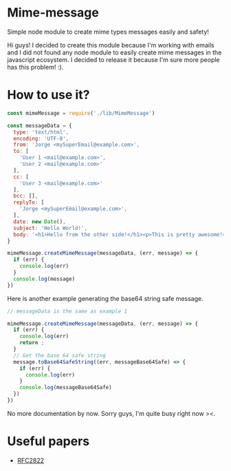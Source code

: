 # Mime-message

Simple node module to create mime types messages easily and safety!

Hi guys! I decided to create this module because I'm working with emails and I did not found any node module to easily create mime messages in the javascript ecosystem. I decided to release it because I'm sure more people has this problem! :).

# How to use it?

```javascript
const mimeMessage = require('./lib/MimeMessage')

const messageData = {
  type: 'text/html',
  encoding: 'UTF-8',
  from: 'Jorge <mySuperEmail@example.com>',
  to: [
    'User 1 <mail@example.com>',
    'User 2 <mail@example.com>'
  ],
  cc: [
    'User 3 <mail@example.com>'
  ],
  bcc: [],
  replyTo: [
    'Jorge <mySuperEmail@example.com>',
  ],
  date: new Date(),
  subject: 'Hello World!',
  body: '<h1>Hello from the other side!</h1><p>This is pretty awesome!</p>'
}

mimeMessage.createMimeMessage(messageData, (err, message) => {
  if (err) {
    console.log(err)
  }
  console.log(message)
})
```

Here is another example generating the base64 string safe message.

```javascript
// messageData is the same as example 1

mimeMessage.createMimeMessage(messageData, (err, message) => {
  if (err) {
    console.log(err)
    return ;
  }
  // Get the base 64 safe string
  message.toBase64SafeString((err, messageBase64Safe) => {
    if (err) {
      console.log(err)
    }
    console.log(messageBase64Safe)
  })
})
```

No more documentation by now. Sorry guys, I'm quite busy right now ><.

# Useful papers

* [RFC2822](https://tools.ietf.org/html/rfc2822#page-18)
